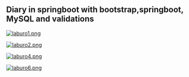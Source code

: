 ## Diary in springboot with bootstrap,springboot, MySQL and validations

[![laburo1.png](https://i.postimg.cc/J0PfJ41h/laburo1.png)](https://postimg.cc/4HH2RGHC)

[![laburo2.png](https://i.postimg.cc/jqZmM2bx/laburo2.png)](https://postimg.cc/BtPm6qbk)

[![laburo4.png](https://i.postimg.cc/FFWCj6y1/laburo4.png)](https://postimg.cc/s1WJzw0R)

[![laburo6.png](https://i.postimg.cc/PqQ2NVfX/laburo6.png)](https://postimg.cc/VS5jVRbp)
